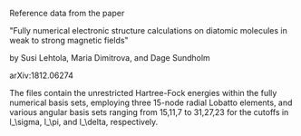 Reference data from the paper

"Fully numerical electronic structure calculations on diatomic
molecules in weak to strong magnetic fields"

by Susi Lehtola, Maria Dimitrova, and Dage Sundholm

arXiv:1812.06274


The files contain the unrestricted Hartree-Fock energies within the
fully numerical basis sets, employing three 15-node radial Lobatto
elements, and various angular basis sets ranging from 15,11,7 to
31,27,23 for the cutoffs in l_\sigma, l_\pi, and l_\delta,
respectively.
